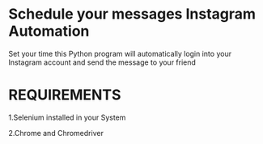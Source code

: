 # Schedule your messages Instagram Automation
Set your time this Python program will automatically login into your Instagram account and send the message to your friend

# REQUIREMENTS 

1.Selenium installed in your System

2.Chrome and Chromedriver
